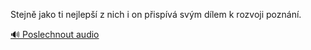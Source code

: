 
Stejně jako ti nejlepší z nich i on přispívá svým dílem k rozvoji poznání.

[🔊 Poslechnout audio](/data/7-paragraphs/audio/chapter_169/para_008-Stejn-jako-ti-nejlep-z-nich-i-on-pispv-svm.mp3)
